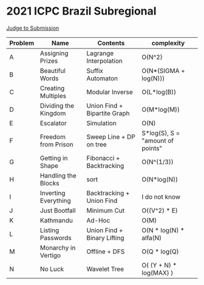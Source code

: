 # 2021 ICPC Brazil Subregional

[Judge to Submission](https://codeforces.com/gym/103388)

| Problem  | Name| Contents | complexity |
| --- | --- | --- | --- |
| A | Assigning Prizes | Lagrange Interpolation | O(N^2) |
| B | Beautiful Words | Suffix Automaton | O(N*(SIGMA + log(N))) |
| C | Creating Multiples | Modular Inverse | O(L*log(B)) |
| D | Dividing the Kingdom | Union Find + Bipartite Graph | O(M*log(M)) |
| E | Escalator | Simulation | O(N) |
| F | Freedom from Prison | Sweep Line + DP on tree | S*log(S), S = "amount of points" |
| G | Getting in Shape | Fibonacci + Backtracking | O(N^(1/3)) |
| H | Handling the Blocks | sort | O(N*log(N)) |
| I | Inverting Everything | Backtracking + Union Find | I do not know |
| J | Just Bootfall | Minimum Cut | O((V^2) * E) |
| K | Kathmandu | Ad-Hoc | O(M) |
| L | Listing Passwords | Union Find + Binary Lifting | O(N * log(N) * alfa(N) |
| M | Monarchy in Vertigo | Offline + DFS | O(Q * log(Q) |
| N | No Luck | Wavelet Tree | O( (Y + N) * log(MAX) ) |
